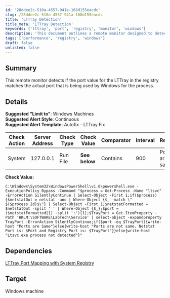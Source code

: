 ```yaml
---
id: '28ddee2c-510a-4557-941a-168d155eacdc'
slug: /28ddee2c-510a-4557-941a-168d155eacdc
title: 'LTTray Detection'
title_meta: 'LTTray Detection'
keywords: ['lttray', 'port', 'registry', 'monitor', 'windows']
description: 'This document outlines a remote monitor designed to detect discrepancies between the LTTray port value in the registry and the actual port being utilized by Windows. It includes suggested alert styles, templates, and check actions for effective monitoring on Windows machines.'
tags: ['performance', 'registry', 'windows']
draft: false
unlisted: false
---
```


## Summary

This remote monitor detects if the port value for the LTTray in the registry matches the actual port that is being used by Windows for the process.

## Details

**Suggested "Limit to"**: Windows Machines  
**Suggested Alert Style**: Continuous  
**Suggested Alert Template**: Autofix - LTTray Fix  

| Check Action | Server Address | Check Type | Check Value | Comparator | Interval | Result          |
|--------------|----------------|-------------|-------------|------------|----------|------------------|
| System       | 127.0.0.1     | Run File    | **See below**   | Contains    | 900      | Ports are same    |

**Check Value:**
```shell
C:\Windows\System32\WindowsPowerShell\v1.0\powershell.exe -ExecutionPolicy Bypass -Command "$process = Get-Process -Name "ltsvc" -ErrorAction SilentlyContinue | Select-Object -First 1;if($process){$netstatOut = netstat -ano | Where-Object {$_ -match \" $($process.Id)$\"} | Select-Object -First 1;$netstatFormatted = $netstatOut -split ' ' | Where-Object {$_};$port = ($netstatFormatted[1] -split ':')[1];$TrayPort = Get-ItemProperty -Path 'HKLM:\SOFTWARE\LabTech\Service' | select-object -expandproperty TrayPort -ErrorAction SilentlyContinue;if($port -eq $TrayPort){write-host "Ports are Same"}else{write-host "Ports are not same. Netstat Port is: $Port and Registry Port is: $TrayPort"}}else{write-host "Ltsvc.exe process not detected"}"
```

## Dependencies

[LTTray Port Mapping with System Registry](/docs/cc09c16e-c62b-4001-9226-1b92097a6507)

## Target

Windows machine

